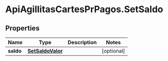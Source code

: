 # ApiAgillitasCartesPrPagos.SetSaldo

## Properties
Name | Type | Description | Notes
------------ | ------------- | ------------- | -------------
**saldo** | [**SetSaldoValor**](SetSaldoValor.md) |  | [optional] 


